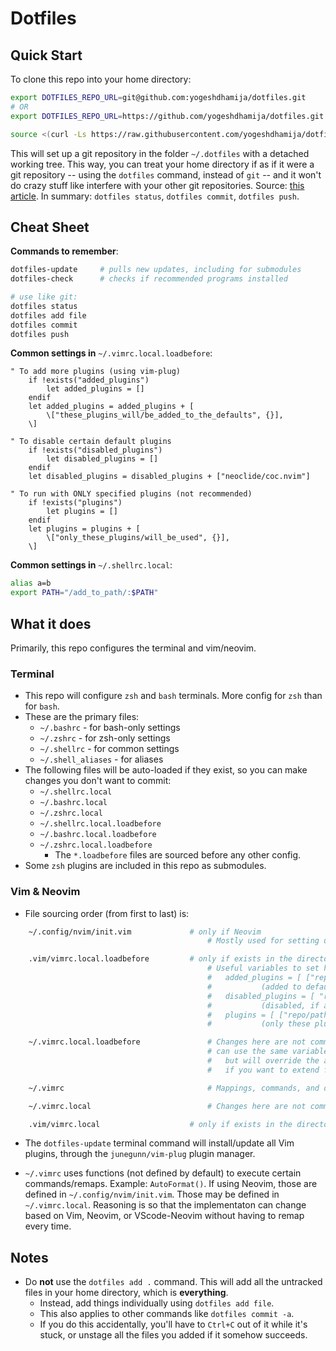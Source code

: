 # Dotfiles

## Quick Start

To clone this repo into your home directory:

```bash
export DOTFILES_REPO_URL=git@github.com:yogeshdhamija/dotfiles.git
# OR
export DOTFILES_REPO_URL=https://github.com/yogeshdhamija/dotfiles.git

source <(curl -Ls https://raw.githubusercontent.com/yogeshdhamija/dotfiles/master/dotfile-scripts/setup-dotfiles-environment.sh)
```

This will set up a git repository in the folder `~/.dotfiles` with a detached working tree. This way, you can treat your home directory if as if it were a git repository -- using the `dotfiles` command, instead of `git` -- and it won't do crazy stuff like interfere with your other git repositories. Source: [this article](https://developer.atlassian.com/blog/2016/02/best-way-to-store-dotfiles-git-bare-repo/). In summary: `dotfiles status`, `dotfiles commit`, `dotfiles push`.

## Cheat Sheet

**Commands to remember**:
```bash
dotfiles-update     # pulls new updates, including for submodules
dotfiles-check      # checks if recommended programs installed

# use like git:
dotfiles status
dotfiles add file
dotfiles commit
dotfiles push
```

**Common settings in** `~/.vimrc.local.loadbefore`:
```viml
" To add more plugins (using vim-plug)
    if !exists("added_plugins")
        let added_plugins = []
    endif
    let added_plugins = added_plugins + [
        \["these_plugins_will/be_added_to_the_defaults", {}],
    \]

" To disable certain default plugins
    if !exists("disabled_plugins")
        let disabled_plugins = []
    endif
    let disabled_plugins = disabled_plugins + ["neoclide/coc.nvim"]

" To run with ONLY specified plugins (not recommended)
    if !exists("plugins")
        let plugins = []
    endif
    let plugins = plugins + [
        \["only_these_plugins/will_be_used", {}],
    \]
```

**Common settings in** `~/.shellrc.local`:
```bash
alias a=b
export PATH="/add_to_path/:$PATH"
```

## What it does

Primarily, this repo configures the terminal and vim/neovim.

### Terminal

- This repo will configure `zsh` and `bash` terminals. More config for `zsh` than for `bash`.
- These are the primary files:
    - `~/.bashrc` - for bash-only settings
    - `~/.zshrc` - for zsh-only settings
    - `~/.shellrc` - for common settings
    - `~/.shell_aliases` - for aliases
- The following files will be auto-loaded if they exist, so you can make changes you don't want to commit:
    - `~/.shellrc.local`
    - `~/.bashrc.local`
    - `~/.zshrc.local`
    - `~/.shellrc.local.loadbefore`
    - `~/.bashrc.local.loadbefore`
    - `~/.zshrc.local.loadbefore`
        - The `*.loadbefore` files are sourced before any other config.
- Some `zsh` plugins are included in this repo as submodules.

### Vim & Neovim

- File sourcing order (from first to last) is:

```bash
    ~/.config/nvim/init.vim             # only if Neovim
                                            # Mostly used for setting up nvim-specific plugins (Lsp, Treesitter, etc.)

    .vim/vimrc.local.loadbefore         # only if exists in the directory vim/nvim was launched from
                                            # Useful variables to set here are:
                                            #   added_plugins = [ ["repo/path.git"], {setting: true} ]
                                            #           (added to defaults, settings are `junegunn/vim-plug` (plugin manager) style dictionaries)
                                            #   disabled_plugins = [ "repo/path.git" ] 
                                            #           (disabled, if added from defaults or elsewhere)
                                            #   plugins = [ ["repo/path.git"], {setting: true} ]
                                            #           (only these plugins will be used, no defaults)

    ~/.vimrc.local.loadbefore               # Changes here are not commmitted to `dotfiles` repo.
                                            # can use the same variables as above,
                                            #   but will override the above file
                                            #   if you want to extend from the above file, add to the existing arrays instead

    ~/.vimrc                                # Mappings, commands, and default settings are defined here.

    ~/.vimrc.local                          # Changes here are not committed to `dotfiles` repo.

    .vim/vimrc.local                    # only if exists in the directory nvim/vim was launched from
```

- The `dotfiles-update` terminal command will install/update all Vim plugins, through the `junegunn/vim-plug` plugin manager.

- `~/.vimrc` uses functions (not defined by default) to execute certain commands/remaps. Example: `AutoFormat()`. If using Neovim, those are defined in `~/.config/nvim/init.vim`. Those may be defined in `~/.vimrc.local`. Reasoning is so that the implementaton can change based on Vim, Neovim, or VScode-Neovim without having to remap every time.

## Notes

- Do **not** use the `dotfiles add .` command. This will add all the untracked files in your home directory, which is **everything**.
    - Instead, add things individually using `dotfiles add file`.
    - This also applies to other commands like `dotfiles commit -a`.
    - If you do this accidentally, you'll have to `Ctrl+C` out of it while it's stuck, or unstage all the files you added if it somehow succeeds.
